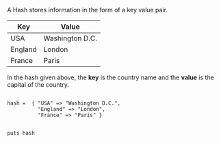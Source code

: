 A Hash stores information
in the form of a key value pair.

|Key     |Value           |
|--|--|
|USA     |Washington D.C. |
|England |London          |
|France  |Paris           |

In the hash given above,
the **key** is the country name
and the **value** is the
capital of the country.

<Editor lang="ruby">
<code>
hash =  { "USA" => "Washington D.C.",
          "England" => "London",
          "France" => "Paris" }

puts hash
</code>
</Editor>